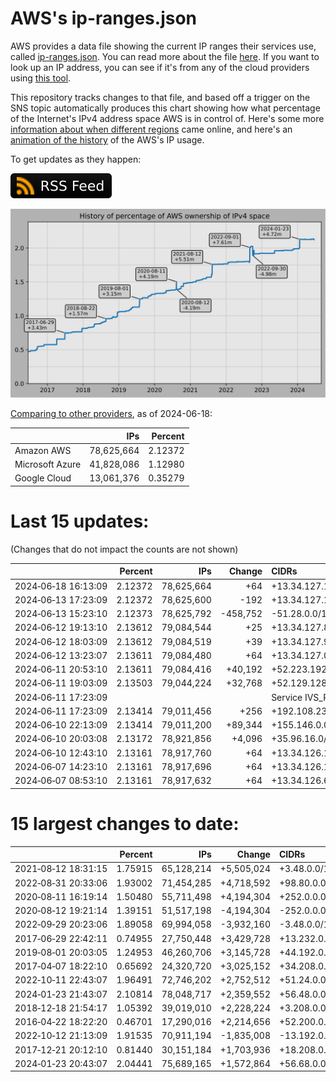 # AWS's ip-ranges.json

AWS provides a data file showing the current IP ranges their
services use, called [ip-ranges.json](https://ip-ranges.amazonaws.com/ip-ranges.json).
You can read more about the file [here](https://docs.aws.amazon.com/general/latest/gr/aws-ip-ranges.html).
If you want to look up an IP address, you can see if it's from any of the cloud providers using [this tool](https://cloud-ips.s3-us-west-2.amazonaws.com/index.html).

This repository tracks changes to that file, and based off a trigger on the SNS 
topic automatically produces this chart showing how what percentage of the 
Internet's IPv4 address space AWS is in control of.  Here's some 
more [information about when different regions](announces.md) came 
online, and here's an [animation of the history](https://youtu.be/Su25yl7eol8) 
of the AWS's IP usage.

To get updates as they happen:

[![RSS Icon](images/rss_badge.svg)](https://raw.githubusercontent.com/seligman/aws-ip-ranges/master/rss.xml)

![History of AWS](history_count.svg)

[Comparing to other providers](https://github.com/seligman/cloud_sizes), as of 2024-06-18:

| | IPs | Percent |
| --- | ---: | ---: |
| Amazon AWS | 78,625,664 | 2.12372 |
| Microsoft Azure | 41,828,086 | 1.12980 |
| Google Cloud | 13,061,376 | 0.35279 |


# Last 15 updates:

(Changes that do not impact the counts are not shown)

| | Percent | IPs | Change | CIDRs |
| :--- | ---: | ---: | ---: | :--- |
| 2024&#8209;06&#8209;18&nbsp;16:13:09 | 2.12372 | 78,625,664 | +64 | +13.34.127.192/26 |
| 2024&#8209;06&#8209;13&nbsp;17:23:09 | 2.12372 | 78,625,600 | -192 | +13.34.127.128/26,&nbsp;-193.57.170.0/24 |
| 2024&#8209;06&#8209;13&nbsp;15:23:10 | 2.12373 | 78,625,792 | -458,752 | -51.28.0.0/14,&nbsp;-51.26.0.0/15,&nbsp;-51.25.0.0/16 |
| 2024&#8209;06&#8209;12&nbsp;19:13:10 | 2.13612 | 79,084,544 | +25 | +13.34.127.88/29,&nbsp;+13.34.127.64/30,&nbsp;+13.34.127.84/30,&nbsp;... |
| 2024&#8209;06&#8209;12&nbsp;18:03:09 | 2.13612 | 79,084,519 | +39 | +13.34.127.96/27,&nbsp;+13.34.127.78/31,&nbsp;+13.34.127.68/32,&nbsp;... |
| 2024&#8209;06&#8209;12&nbsp;13:23:07 | 2.13611 | 79,084,480 | +64 | +13.34.127.0/26 |
| 2024&#8209;06&#8209;11&nbsp;20:53:10 | 2.13611 | 79,084,416 | +40,192 | +52.223.192.0/18,&nbsp;+99.181.64.0/18,&nbsp;+192.16.64.0/21,&nbsp;... |
| 2024&#8209;06&#8209;11&nbsp;19:03:09 | 2.13503 | 79,044,224 | +32,768 | +52.129.128.0/17 |
| 2024&#8209;06&#8209;11&nbsp;17:23:09 | | | | Service IVS_REALTIME |
| 2024&#8209;06&#8209;11&nbsp;17:23:09 | 2.13414 | 79,011,456 | +256 | +192.108.239.0/24 |
| 2024&#8209;06&#8209;10&nbsp;22:13:09 | 2.13414 | 79,011,200 | +89,344 | +155.146.0.0/16,&nbsp;+161.188.0.0/19,&nbsp;+139.56.16.0/20,&nbsp;... |
| 2024&#8209;06&#8209;10&nbsp;20:03:08 | 2.13172 | 78,921,856 | +4,096 | +35.96.16.0/20 |
| 2024&#8209;06&#8209;10&nbsp;12:43:10 | 2.13161 | 78,917,760 | +64 | +13.34.126.192/26 |
| 2024&#8209;06&#8209;07&nbsp;14:23:10 | 2.13161 | 78,917,696 | +64 | +13.34.126.128/26 |
| 2024&#8209;06&#8209;07&nbsp;08:53:10 | 2.13161 | 78,917,632 | +64 | +13.34.126.64/26 |


# 15 largest changes to date:

| | Percent | IPs | Change | CIDRs |
| :--- | ---: | ---: | ---: | :--- |
| 2021&#8209;08&#8209;12&nbsp;18:31:15 | 1.75915 | 65,128,214 | +5,505,024 | +3.48.0.0/12,&nbsp;+35.96.0.0/12,&nbsp;+3.152.0.0/13,&nbsp;... |
| 2022&#8209;08&#8209;31&nbsp;20:33:06 | 1.93002 | 71,454,285 | +4,718,592 | +98.80.0.0/12,&nbsp;+184.32.0.0/12,&nbsp;+13.184.0.0/13,&nbsp;... |
| 2020&#8209;08&#8209;11&nbsp;16:19:14 | 1.50480 | 55,711,498 | +4,194,304 | +252.0.0.0/10 |
| 2020&#8209;08&#8209;12&nbsp;19:21:14 | 1.39151 | 51,517,198 | -4,194,304 | -252.0.0.0/10 |
| 2022&#8209;09&#8209;29&nbsp;20:23:06 | 1.89058 | 69,994,058 | -3,932,160 | -3.48.0.0/12,&nbsp;-35.96.0.0/12,&nbsp;-3.240.0.0/13,&nbsp;... |
| 2017&#8209;06&#8209;29&nbsp;22:42:11 | 0.74955 | 27,750,448 | +3,429,728 | +13.232.0.0/13,&nbsp;+34.240.0.0/13,&nbsp;+35.168.0.0/13,&nbsp;... |
| 2019&#8209;08&#8209;01&nbsp;20:03:05 | 1.24953 | 46,260,706 | +3,145,728 | +44.192.0.0/10,&nbsp;-3.192.0.0/12 |
| 2017&#8209;04&#8209;07&nbsp;18:22:10 | 0.65692 | 24,320,720 | +3,025,152 | +34.208.0.0/12,&nbsp;+34.224.0.0/12,&nbsp;+13.58.0.0/15,&nbsp;... |
| 2022&#8209;10&#8209;11&nbsp;22:43:07 | 1.96491 | 72,746,202 | +2,752,512 | +51.24.0.0/13,&nbsp;+57.104.0.0/13,&nbsp;+51.20.0.0/14,&nbsp;... |
| 2024&#8209;01&#8209;23&nbsp;21:43:07 | 2.10814 | 78,048,717 | +2,359,552 | +56.48.0.0/13,&nbsp;+16.28.0.0/14,&nbsp;+16.64.0.0/14,&nbsp;... |
| 2018&#8209;12&#8209;18&nbsp;21:54:17 | 1.05392 | 39,019,010 | +2,228,224 | +3.208.0.0/12,&nbsp;+3.224.0.0/12,&nbsp;+13.48.0.0/15 |
| 2016&#8209;04&#8209;22&nbsp;18:22:20 | 0.46701 | 17,290,016 | +2,214,656 | +52.200.0.0/13,&nbsp;+52.208.0.0/13,&nbsp;+52.36.0.0/14,&nbsp;... |
| 2022&#8209;10&#8209;12&nbsp;21:13:09 | 1.91535 | 70,911,194 | -1,835,008 | -13.192.0.0/13,&nbsp;-16.28.0.0/14,&nbsp;-40.172.0.0/14,&nbsp;... |
| 2017&#8209;12&#8209;21&nbsp;20:12:10 | 0.81440 | 30,151,184 | +1,703,936 | +18.208.0.0/13,&nbsp;+18.204.0.0/14,&nbsp;+18.224.0.0/14,&nbsp;... |
| 2024&#8209;01&#8209;23&nbsp;20:43:07 | 2.04441 | 75,689,165 | +1,572,864 | +56.68.0.0/14,&nbsp;+56.128.0.0/14,&nbsp;+56.136.0.0/14,&nbsp;... |

